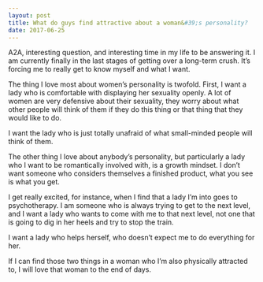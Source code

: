 ```yaml
---
layout: post
title: What do guys find attractive about a woman&#39;s personality?
date: 2017-06-25
---
```


<p>A2A, interesting question, and interesting time in my life to be answering it. I am currently finally in the last stages of getting over a long-term crush. It’s forcing me to really get to know myself and what I want.</p><p>The thing I love most about women’s personality is twofold. First, I want a lady who is comfortable with displaying her sexuality openly. A lot of women are very defensive about their sexuality, they worry about what other people will think of them if they do this thing or that thing that they would like to do.</p><p>I want the lady who is just totally unafraid of what small-minded people will think of them.</p><p>The other thing I love about anybody’s personality, but particularly a lady who I want to be romantically involved with, is a growth mindset. I don’t want someone who considers themselves a finished product, what you see is what you get.</p><p>I get really excited, for instance, when I find that a lady I’m into goes to psychotherapy. I am someone who is always trying to get to the next level, and I want a lady who wants to come with me to that next level, not one that is going to dig in her heels and try to stop the train.</p><p>I want a lady who helps herself, who doesn’t expect me to do everything for her.</p><p>If I can find those two things in a woman who I’m also physically attracted to, I will love that woman to the end of days.</p>

